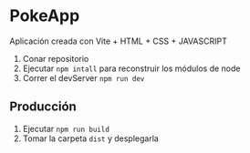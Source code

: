 # PokeApp 

Aplicación creada con Vite + HTML + CSS + JAVASCRIPT

1. Conar repositorio
2. Ejecutar  ```npm intall``` para reconstruir los módulos de node 
3. Correr el devServer ```npm run dev```

## Producción 
1. Ejecutar ```npm run build```
2. Tomar la carpeta ```dist``` y desplegarla
